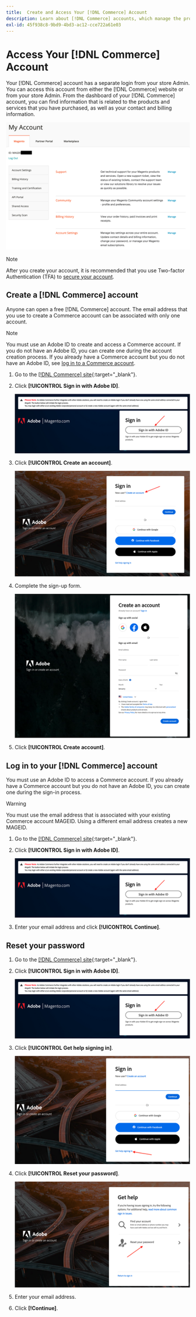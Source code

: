 ```yaml
---
title:  Create and Access Your [!DNL Commerce] Account
description: Learn about [!DNL Commerce] accounts, which manage the products and services that you have purchased.
exl-id: 45f938c8-9bd9-4bd3-ac12-cce722a61e03
---
```


# Access Your [!DNL Commerce] Account

Your [!DNL Commerce] account has a separate login from your store Admin. You can access this account from either the [!DNL Commerce] website or from your store Admin. From the dashboard of your [!DNL Commerce] account, you can find information that is related to the products and services that you have purchased, as well as your contact and billing information.

![Your [!DNL Commerce] account](./assets/home-acct.png)<!-- zoom -->

>[!NOTE]
>
>After you create your account, it is recommended that you use Two-factor Authentication (TFA) to [secure your account](commerce-account-secure.md).

## Create a [!DNL Commerce] account

Anyone can open a free [!DNL Commerce] account. The email address that you use to create a Commerce account can be associated with only one account.

>[!NOTE]
>
>You must use an Adobe ID to create and access a Commerce account. If you do not have an Adobe ID, you can create one during the account creation process. If you already have a Commerce account but you do not have an Adobe ID, see [log in to a Commerce account](#log-in-to-your-dnl-commerce-account).

1. Go to the [[!DNL Commerce] site](https://account.magento.com/customer/account/login/){:target="_blank"}.

1. Click **[!UICONTROL Sign in with Adobe ID]**.

   ![Sign in with Adobe log in screen](./assets/sign-in-with-adobe.png)<!-- zoom -->

1. Click **[!UICONTROL Create an account]**.

   ![Create an account link](./assets/account-create-link.png)<!-- zoom -->

1. Complete the sign-up form.

   ![Account information](./assets/account-create.png)<!-- zoom -->

1. Click **[!UICONTROL Create account]**.

## Log in to your [!DNL Commerce] account

You must use an Adobe ID to access a Commerce account. If you already have a Commerce account but you do not have an Adobe ID, you can create one during the sign-in process.

>[!WARNING]
>
>You must use the email address that is associated with your existing Commerce account MAGEID. Using a different email address creates a new MAGEID.

1. Go to the [[!DNL Commerce] site](https://account.magento.com/customer/account/login/){:target="_blank"}.

1. Click **[!UICONTROL Sign in with Adobe ID]**.

   ![Sign in with Adobe log in screen](./assets/sign-in-with-adobe.png)<!-- zoom -->

1. Enter your email address and click **[!UICONTROL Continue]**.

## Reset your password

1. Go to the [[!DNL Commerce] site](https://account.magento.com/customer/account/login/){:target="_blank"}.

1. Click **[!UICONTROL Sign in with Adobe ID]**.

   ![Sign in with Adobe log in screen](./assets/sign-in-with-adobe.png)<!-- zoom -->

1. Click **[!UICONTROL Get help signing in]**.

   ![Get help signing in](./assets/sign-in-get-help.png)<!-- zoom -->

1. Click **[!UICONTROL Reset your password]**.

   ![Change your password](./assets/change-password.png)<!-- zoom -->

1. Enter your email address.

1. Click **[!Continue]**.
